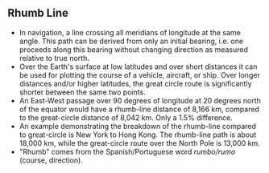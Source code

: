 Rhumb Line
----------

* In navigation, a line crossing all meridians of longitude at the same angle. This path can be derived from only an initial bearing, i.e. one proceeds along this bearing without changing direction as measured relative to true north.
* Over the Earth's surface at low latitudes and over short distances it can be used for plotting the course of a vehicle, aircraft, or ship. Over longer distances and/or higher latitudes, the great circle route is significantly shorter between the same two points.
* An East-West passage over 90 degrees of longitude at 20 degrees north of the equator would have a rhumb-line distance of 8,166 km, compared to the great-circle distance of 8,042 km. Only a 1.5% difference.
* An example demonstrating the breakdown of the rhumb-line compared to great-circle is New York to Hong Kong. The rhumb-line path is about 18,000 km, while the great-circle route over the North Pole is 13,000 km.
* "Rhumb" comes from the Spanish/Portuguese word _rumbo/rumo_ (course, direction).
